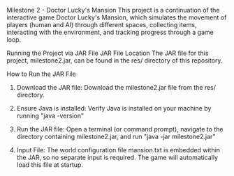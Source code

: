 Milestone 2 - Doctor Lucky's Mansion
This project is a continuation of the interactive game Doctor Lucky's Mansion, which simulates the movement of players (human and AI) through different spaces, collecting items, interacting with the environment, and tracking progress through a game loop.

Running the Project via JAR File
JAR File Location
The JAR file for this project, milestone2.jar, can be found in the res/ directory of this repository.

How to Run the JAR File
1. Download the JAR file: Download the milestone2.jar file from the res/ directory.

2. Ensure Java is installed: Verify Java is installed on your machine by running "java -version"

3. Run the JAR file: Open a terminal (or command prompt), navigate to the directory containing milestone2.jar, and run "java -jar milestone2.jar"

4. Input File: The world configuration file mansion.txt is embedded within the JAR, so no separate input is required. The game will automatically load this file at startup.

